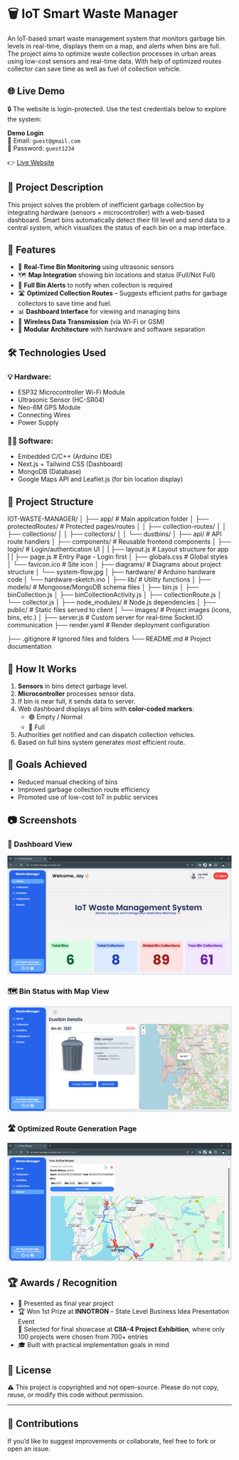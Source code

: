 # 🗑️ IoT Smart Waste Manager

An IoT-based smart waste management system that monitors garbage bin levels in real-time, displays them on a map, and alerts when bins are full. The project aims to optimize waste collection processes in urban areas using low-cost sensors and real-time data. With help of optimized routes collector can save time as well as fuel of collection vehicle.

## 🌐 Live Demo

🔒 The website is login-protected. Use the test credentials below to explore the system:

**Demo Login**  
🔑 Email: `guest@gmail.com`  
🔐 Password: `guest1234`

👉 [Live Website](https://iot-waste-manager.onrender.com)


## 📌 Project Description

This project solves the problem of inefficient garbage collection by integrating hardware (sensors + microcontroller) with a web-based dashboard. Smart bins automatically detect their fill level and send data to a central system, which visualizes the status of each bin on a map interface.

## 🚀 Features

- 📡 **Real-Time Bin Monitoring** using ultrasonic sensors
- 🗺️ **Map Integration** showing bin locations and status (Full/Not Full)
- 🔔 **Full Bin Alerts** to notify when collection is required
- 🛣️ **Optimized Collection Routes** – Suggests efficient paths for garbage collectors to save time and fuel.
- 📊 **Dashboard Interface** for viewing and managing bins
- 🔌 **Wireless Data Transmission** (via Wi-Fi or GSM)
- 🧠 **Modular Architecture** with hardware and software separation

## 🛠️ Technologies Used

### 💡 Hardware:
- ESP32 Microcontroller Wi-Fi Module
- Ultrasonic Sensor (HC-SR04)
- Neo-6M GPS Module
- Connecting Wires
- Power Supply

### 🧑‍💻 Software:
- Embedded C/C++ (Arduino IDE)
- Next.js + Tailwind CSS (Dashboard)
- MongoDB (Database)
- Google Maps API and Leaflet.js (for bin location display)

## 📁 Project Structure

IOT-WASTE-MANAGER/
│
├── app/                          # Main application folder
│   ├── protectedRoutes/          # Protected pages/routes
│   │   ├── collection-routes/
│   │   ├── collections/
│   │   ├── collectors/
│   │   └── dustbins/
│   ├── api/                      # API route handlers
│   ├── components/               # Reusable frontend components
│   ├── login/                    # Login/authentication UI
│   |   ├── layout.js                 # Layout structure for app
|   |   ├── page.js                   # Entry Page - Login first
│   ├── globals.css               # Global styles
│   └── favicon.ico               # Site icon
│
├── diagrams/                     # Diagrams about project structure
│   └── system-flow.jpg
│
├── hardware/                     # Arduino hardware code
│   └── hardware-sketch.ino
│
├── lib/                          # Utility functions
│
├── models/                       # Mongoose/MongoDB schema files
│   ├── bin.js
│   ├── binCollection.js
│   ├── binCollectionActivity.js
│   ├── collectionRoute.js
│   └── collector.js
│
├── node_modules/                 # Node.js dependencies
│
├── public/                       # Static files served to client
│   └── images/                   # Project images (icons, bins, etc.)
│
├── server.js                     # Custom server for real-time Socket.IO communication
├── render.yaml                   # Render deployment configuration

├── .gitignore                    # Ignored files and folders
└── README.md                     # Project documentation




## 🧪 How It Works

1. **Sensors** in bins detect garbage level.
2. **Microcontroller** processes sensor data.
3. If bin is near full, it sends data to server.
4. Web dashboard displays all bins with **color-coded markers**:
   - 🟢 Empty / Normal
   - 🔴 Full
5. Authorities get notified and can dispatch collection vehicles.
6. Based on full bins system generates most efficient route.

## 🎯 Goals Achieved

- Reduced manual checking of bins
- Improved garbage collection route efficiency
- Promoted use of low-cost IoT in public services

## 📷 Screenshots

### 🔧 Dashboard View
![Dashboard Screenshot](./public/screenshots/dashboard.png)

### 🗺️ Bin Status with Map View
![Map Screenshot](./public/screenshots/bin-status-page.png)

### 🛣️ Optimized Route Generation Page
![Optimized Routes Screenshot](./public/screenshots/optimized-route-page.png)



## 🏆 Awards / Recognition

- 🥇 Presented as final year project
- 🏆 Won 1st Prize at **INNOTRON** – State Level Business Idea Presentation Event  
  🏅 Selected for final showcase at **CIIA-4 Project Exhibition**, where only 100 projects were chosen from 700+ entries
- 🎓 Built with practical implementation goals in mind


## 📜 License

⚠️ This project is copyrighted and not open-source.
Please do not copy, reuse, or modify this code without permission.

---

## 🤝 Contributions

If you’d like to suggest improvements or collaborate, feel free to fork or open an issue.

